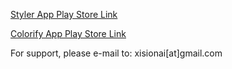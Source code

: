 
[Styler App Play Store Link](https://play.google.com/store/apps/details?id=com.xisionai.styler)

[Colorify App Play Store Link](https://play.google.com/store/apps/details?id=com.xisionai.renklendir)

For support, please e-mail to: xisionai[at]gmail.com

<head>

<script data-ad-client="ca-pub-9296021864401770" async src="https://pagead2.googlesyndication.com/pagead/js/adsbygoogle.js"></script>

</head>
